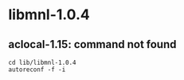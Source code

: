 # libmnl-1.0.4
## aclocal-1.15: command not found
```console
cd lib/libmnl-1.0.4
autoreconf -f -i
```

